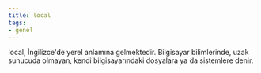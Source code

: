```yaml
---
title: local
tags:
- genel
---
```


local, İngilizce'de yerel anlamına gelmektedir. Bilgisayar bilimlerinde, uzak sunucuda olmayan, kendi bilgisayarındaki dosyalara ya da sistemlere denir.
